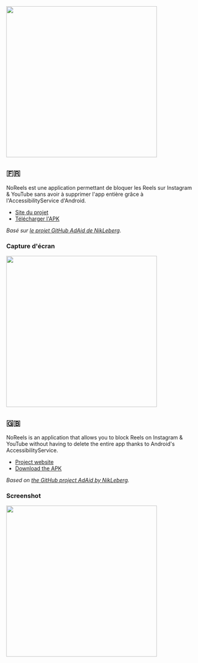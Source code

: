 <img src="https://imgur.com/gORQV15.png" width="400">

## 🇫🇷
NoReels est une application permettant de bloquer les Reels sur Instagram & YouTube sans avoir à supprimer l'app entière grâce à l'AccessibilityService d'Android.

- <a href="https://noreels.hlly.fr/" target="_blank">Site du projet</a>
- <a href="https://noreels.hlly.fr/data/NoReels.apk" target="_blank">Télécharger l'APK</a>

*Basé sur <a href="https://github.com/NikLeberg/AdAid" target="_blank">le projet GitHub AdAid de NikLeberg</a>.*

### Capture d'écran
<img src="https://imgur.com/BA8JLWH.png" width="400">


## 🇬🇧
NoReels is an application that allows you to block Reels on Instagram & YouTube without having to delete the entire app thanks to Android's AccessibilityService.

- <a href="https://noreels.hlly.fr/" target="_blank">Project website</a>
- <a href="https://noreels.hlly.fr/data/NoReels.apk" target="_blank">Download the APK</a>

*Based on <a href="https://github.com/NikLeberg/AdAid" target="_blank">the GitHub project AdAid by NikLeberg</a>.*

### Screenshot
<img src="https://imgur.com/BA8JLWH.png" width="400">
